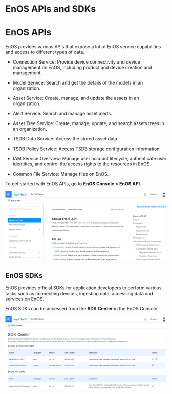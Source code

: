 # EnOS APIs and SDKs

# EnOS APIs

EnOS provides various APIs that expose a lot of EnOS service capabilities and access to different types of data.

- Connection Service: Provide device connectivity and device management on EnOS, including product and device creation and management.

- Model Service: Search and get the details of the models in an organization.

- Asset Service: Create, manage, and update the assets in an organization.

- Alert Service: Search and manage asset alerts.

- Asset Tree Service: Create, manage, update, and search assets trees in an organization.

- TSDB Data Service: Access the stored asset data.

- TSDB Policy Service: Access TSDB storage configuration information.

- IAM Service Overview: Manage user account lifecycle, authenticate user identities, and control the access rights to the resources in EnOS.

- Common File Service: Manage files on EnOS.

To get started with EnOS APIs, go to **EnOS Console > EnOS API**.

![EnOS APIs](media/enos_api.png)

## EnOS SDKs

EnOS provides official SDKs for application developers to perform various tasks such as connecting devices, ingesting data, accessing data and services on EnOS.

EnOS SDKs can be accessed from the **SDK Center** in the EnOS Console.

![SDK Center](media/sdk_center.png)






<!--

## EnOS Device SDKs

The **EnOS Device SDKs** provide various device connection and management interfaces, such as device registration, device data ingestion, and device control, to help you send device telemetries to the EnOS Cloud and receive data or commands from the cloud.

### EnOS Device SDK for MQTT for Java

- [Include dependency in Maven project](https://mvnrepository.com/artifact/com.envisioniot/enos-mqtt/2.1.2)
- [Obtain source code from GitHub](https://github.com/EnvisionIot/enos-mqtt-sdk-java)

### EnOS Device SDK for MQTT for Python (Preview Edition)

- Install from PIP

  ```
  pip install enos-mqtt-sdk-python
  ```

- [Obtain source code from GitHub](https://github.com/EnvisionIot/enos-mqtt-sdk-python)



## EnOS API Core SDKs

The **EnOS API Core SDKs** provide the basic environment for calling EnOS APIs, which support both synchronous and asynchronous API requests.

### Java Core SDK (Poseidon)

- [Include dependency in Maven project](https://mvnrepository.com/artifact/com.envisioniot/apim-poseidon/0.1.7)



View [Getting Started with EnOS API](/docs/api/en/latest/gettingstarted.html) for more information



### Python Core SDK (Athena)

- Install from PIP:

  ```
  pip install aphrodite
  ```




View [Getting Started with EnOS API](/docs/api/en/latest/gettingstarted.html) for more information



## EnOS IoT SDK for C

The **EnOS IoT SDK for C** supports the following functions APIs for X.509 certificate-based authentication, data transmission between devices and cloud through MQTT protocol, and EnOS Cloud services.

- [Obtain source code from GitHub](https://github.com/EnvisionIot/enos-iot-sdk-c)



## EnOS Data Subscription SDK

EnOS Data Subscribe SDK supports consuming the subscribed asset real-time data and alert data.

- [Include dependency in Maven project](https://mvnrepository.com/artifact/com.envisioniot/enos-subscribe/2.2.0)

## Related Links

- [Getting Started with EnOS SDKs](gettingstarted_sdk)



## EnOS Appframework Mars

The EnOS Appframework Mars SDK provides a framework and a set of easy-to-use APIs for Application Registration (including permission authentication method) and application development.

- [Include dependency in Maven project](https://mvnrepository.com/artifact/com.envisioniot/enos-appframework-mars/0.1.0)

-->